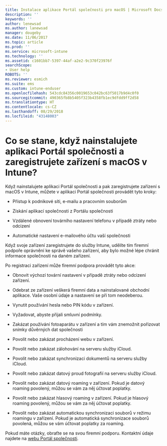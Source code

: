```yaml
---
title: Instalace aplikace Portál společnosti pro macOS | Microsoft Docs
description: ''
keywords: ''
author: lenewsad
ms.author: lanewsad
manager: dougeby
ms.date: 11/06/2017
ms.topic: article
ms.prod: ''
ms.service: microsoft-intune
ms.technology: ''
ms.assetid: c1601bb7-5397-44af-a2e2-9c370f23976f
searchScope:
- User help
ROBOTS: ''
ms.reviewer: esmich
ms.suite: ems
ms.custom: intune-enduser
ms.openlocfilehash: 543cdc84356c0019653c042bc63f5017b9d4c0f0
ms.sourcegitcommit: 490365fb8b5405f323b4358fb1ec9dfdd9ff2d58
ms.translationtype: HT
ms.contentlocale: cs-CZ
ms.lasthandoff: 08/29/2018
ms.locfileid: "43148003"
---
```

# <a name="what-happens-if-you-install-the-company-portal-app-and-enroll-your-macos-device-in-intune"></a>Co se stane, když nainstalujete aplikaci Portál společnosti a zaregistrujete zařízení s macOS v Intune?

Když nainstalujete aplikaci Portál společnosti a pak zaregistrujete zařízení s macOS v Intune, můžete v aplikaci Portál společnosti provádět tyto kroky:

-   Přístup k podnikové síti, e-mailu a pracovním souborům

-   Získání aplikací společnosti z Portálu společnosti

-   Vzdálené obnovení továrního nastavení telefonu v případě ztráty nebo odcizení

-   Automatické nastavení e-mailového účtu vaší společnosti

Když svoje zařízení zaregistrujete do služby Intune, udělíte tím firemní podpoře oprávnění ke správě vašeho zařízení, aby bylo možné lépe chránit informace společnosti na daném zařízení.

Po registraci zařízení může firemní podpora provádět tyto akce:

-   Obnovit výchozí tovární nastavení v případě ztráty nebo odcizení zařízení.

-   Odebrat ze zařízení veškerá firemní data a nainstalované obchodní aplikace. Vaše osobní údaje a nastavení se při tom neodeberou.

-   Vynutit používání hesla nebo PIN kódu v zařízení.

-   Vyžadovat, abyste přijali smluvní podmínky.

-   Zakázat používání fotoaparátu v zařízení a tím vám znemožnit pořizovat snímky důvěrných dat společnosti

-   Povolit nebo zakázat procházení webu v zařízení.

-   Povolit nebo zakázat zálohování na serveru služby iCloud.

-   Povolit nebo zakázat synchronizaci dokumentů na serveru služby iCloud.

-   Povolit nebo zakázat datový proud fotografií na serveru služby iCloud.

-   Povolit nebo zakázat datový roaming v zařízení. Pokud je datový roaming povolený, můžou se vám za něj účtovat poplatky.

-   Povolit nebo zakázat hlasový roaming v zařízení. Pokud je hlasový roaming povolený, můžou se vám za něj účtovat poplatky.

-   Povolit nebo zakázat automatickou synchronizaci souborů v režimu roamingu v zařízení. Pokud je automatická synchronizace souborů povolená, můžou se vám účtovat poplatky za roaming.

Pokud máte otázky, obraťte se na svou firemní podporu. Kontaktní údaje najdete na [webu Portál společnosti](https://go.microsoft.com/fwlink/?linkid=2010980).
